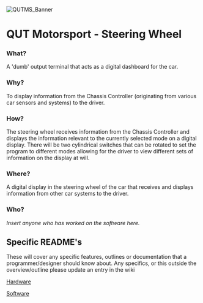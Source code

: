 ![QUTMS_Banner](https://raw.githubusercontent.com/Technosasquach/QUTMS_Master/master/src/qutmsBanner.jpg)

# QUT Motorsport - Steering Wheel

### What?
A 'dumb' output terminal that acts as a digital dashboard for the car.
### Why?
To display information from the Chassis Controller (originating from various car sensors and systems) to the driver.
### How?
The steering wheel receives information from the Chassis Controller and displays the information relevant to the currently selected mode on a digital display. There will be two cylindrical switches that can be rotated to set the program to different modes allowing for the driver to view different sets of information on the display at will.
### Where?
A digital display in the steering wheel of the car that receives and displays information from other car systems to the driver.
### Who?
*Insert anyone who has worked on the software here.*

## Specific README's
These will cover any specific features, outlines or documentation that a programmer/designer should know about. Any specifics, or this outside the overview/outline please update an entry in the wiki

[Hardware](https://github.com/Technosasquach/QUTMS_SteeringWheel/tree/master/hardware "Hardware")

[Software](https://github.com/Technosasquach/QUTMS_SteeringWheel/tree/master/software "Software")

